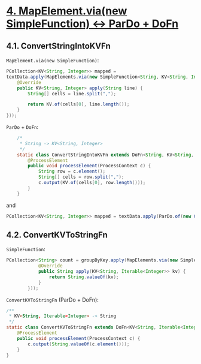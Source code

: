 # [4. MapElement.via(new SimpleFunction) <-> ParDo + DoFn](https://github.com/nakamasato/apache-beam-training/tree/e87b4a530832b42f9c850eab06a527591e9395e7)

## 4.1. ConvertStringIntoKVFn

`MapElement.via(new SimpleFunction)`:

```java
PCollection<KV<String, Integer>> mapped =
textData.apply(MapElements.via(new SimpleFunction<String, KV<String, Integer>>() {
    @Override
    public KV<String, Integer> apply(String line) {
        String[] cells = line.split(",");

        return KV.of(cells[0], line.length());
    }
}));
```

`ParDo` + `DoFn`:

```java
    /*
     * String -> KV<String, Integer>
     */
    static class ConvertStringIntoKVFn extends DoFn<String, KV<String, Integer>> {
        @ProcessElement
        public void processElement(ProcessContext c) {
            String row = c.element();
            String[] cells = row.split(",");
            c.output(KV.of(cells[0], row.length()));
        }
    }
```

and

```java
PCollection<KV<String, Integer>> mapped = textData.apply(ParDo.of(new ConvertStringIntoKVFn()));
```

## 4.2. ConvertKVToStringFn

`SimpleFunction`:

```java
PCollection<String> count = groupByKey.apply(MapElements.via(new SimpleFunction<KV<String, Iterable<Integer>>, String>() {
            @Override
            public String apply(KV<String, Iterable<Integer>> kv) {
                return String.valueOf(kv);
            }
        }));
```

`ConvertKVToStringFn` (ParDo + DoFn):

```java
/**
 * KV<String, Iterable<Integer> -> String
 */
static class ConvertKVToStringFn extends DoFn<KV<String, Iterable<Integer>>, String> {
    @ProcessElement
    public void processElement(ProcessContext c) {
        c.output(String.valueOf(c.element()));
    }
}
```
